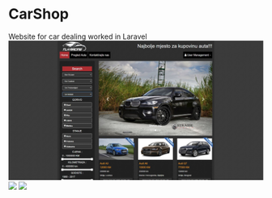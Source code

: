# CarShop
Website for car dealing worked in Laravel
<img src="screenshots/scrennshot1.JPG">
<img src="screenshots/screnshot2.JPG">
<img src="screenshots/screnshot3.JPG">
